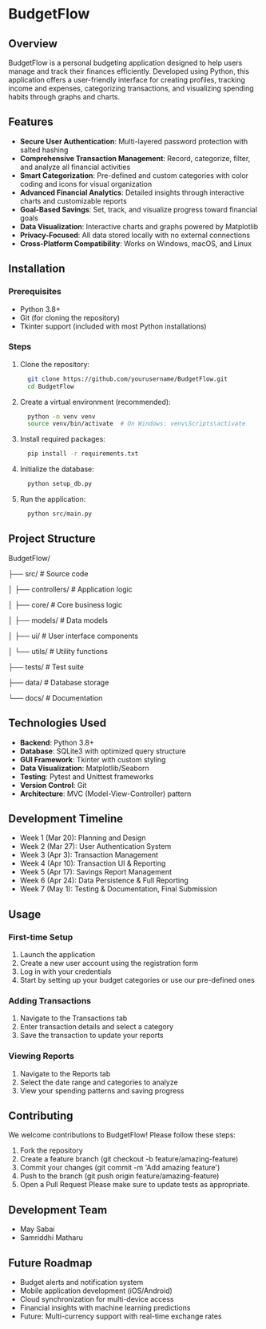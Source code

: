 # BudgetFlow
## Overview

BudgetFlow is a personal budgeting application designed to help users manage and track their finances efficiently. Developed using Python, this application offers a user-friendly interface for creating profiles, tracking income and expenses, categorizing transactions, and visualizing spending habits through graphs and charts.


## Features
- **Secure User Authentication**: Multi-layered password protection with salted hashing
- **Comprehensive Transaction Management**: Record, categorize, filter, and analyze all financial activities
- **Smart Categorization**: Pre-defined and custom categories with color coding and icons for visual organization
- **Advanced Financial Analytics**: Detailed insights through interactive charts and customizable reports
- **Goal-Based Savings**: Set, track, and visualize progress toward financial goals
- **Data Visualization**: Interactive charts and graphs powered by Matplotlib
- **Privacy-Focused**: All data stored locally with no external connections
- **Cross-Platform Compatibility**: Works on Windows, macOS, and Linux


## Installation
### Prerequisites

- Python 3.8+
- Git (for cloning the repository)
- Tkinter support (included with most Python installations)

### Steps

1. Clone the repository:
   ```bash
     git clone https://github.com/yourusername/BudgetFlow.git
     cd BudgetFlow
   ```

2. Create a virtual environment (recommended):
   ```bash
     python -m venv venv
     source venv/bin/activate  # On Windows: venv\Scripts\activate
   ```

3. Install required packages:
   ```bash
     pip install -r requirements.txt
   ```

4. Initialize the database:
   ```bash
     python setup_db.py
   ```

5. Run the application:
   ```bash
     python src/main.py
   ```


## Project Structure

BudgetFlow/

├── src/                  # Source code

│   ├── controllers/      # Application logic

│   ├── core/             # Core business logic

│   ├── models/           # Data models

│   ├── ui/               # User interface components

│   └── utils/            # Utility functions

├── tests/                # Test suite

├── data/                 # Database storage

└── docs/                 # Documentation


## Technologies Used

- **Backend**: Python 3.8+
- **Database**: SQLite3 with optimized query structure
- **GUI Framework**: Tkinter with custom styling
- **Data Visualization**: Matplotlib/Seaborn
- **Testing**: Pytest and Unittest frameworks
- **Version Control**: Git
- **Architecture**: MVC (Model-View-Controller) pattern


## Development Timeline

- Week 1 (Mar 20): Planning and Design
- Week 2 (Mar 27): User Authentication System
- Week 3 (Apr 3): Transaction Management
- Week 4 (Apr 10): Transaction UI & Reporting
- Week 5 (Apr 17): Savings Report Management
- Week 6 (Apr 24): Data Persistence & Full Reporting
- Week 7 (May 1): Testing & Documentation, Final Submission


## Usage
### First-time Setup
1. Launch the application
2. Create a new user account using the registration form
3. Log in with your credentials
4. Start by setting up your budget categories or use our pre-defined ones

### Adding Transactions
1. Navigate to the Transactions tab
2. Enter transaction details and select a category
3. Save the transaction to update your reports

### Viewing Reports
1. Navigate to the Reports tab
2. Select the date range and categories to analyze
3. View your spending patterns and saving progress


## Contributing
We welcome contributions to BudgetFlow! Please follow these steps:
1. Fork the repository
2. Create a feature branch (git checkout -b feature/amazing-feature)
3. Commit your changes (git commit -m 'Add amazing feature')
4. Push to the branch (git push origin feature/amazing-feature)
5. Open a Pull Request
Please make sure to update tests as appropriate.


## Development Team
- May Sabai
- Samriddhi Matharu


## Future Roadmap
- Budget alerts and notification system
- Mobile application development (iOS/Android)
- Cloud synchronization for multi-device access
- Financial insights with machine learning predictions
- Future: Multi-currency support with real-time exchange rates